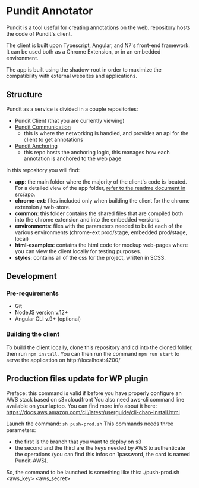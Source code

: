 # Pundit Annotator

Pundit is a tool useful for creating annotations on the web. repository hosts the code of
Pundit's client.

The client is built upon Typescript, Angular, and N7's front-end framework. It can be used both as a
Chrome Extension, or in an embedded environment.

The app is built using the shadow-root in order to maximize the compatibility with external websites and applications.

## Structure

Pundit as a service is divided in a couple repositories:

- Pundit Client (that you are currently viewing)
- [Pundit Communication](https://github.com/net7/pundit-communication)
  - this is where the networking is handled, and provides an api for the client to get annotations
- [Pundit Anchoring](https://github.com/net7/pundit-anchoring)
  - this repo hosts the anchoring logic, this manages how each annotation is anchored to the web page

In this repository you will find:
- **app**: the main folder where the majority of the client's code is located. For a detailed view of the app folder, [refer to the readme document in src/app](./src/app/README.md).
- **chrome-ext**: files included only when building the client for the chrome extension / web-store.
- **common**: this folder contains the shared files that are compiled both into the chrome extension and into the embedded versions.
- **environments**: files with the parameters needed to build each of the various environments (chrome-ext prod/stage, embedded prod/stage, local)
- **html-examples**: contains the html code for mockup web-pages where you can view the client locally for testing purposes.
- **styles**: contains all of the css for the project, written in SCSS.

## Development

### Pre-requirements

- Git
- NodeJS version v.12+
- Angular CLI v.9+ (optional)

### Building the client

To build the client locally, clone this repository and cd into the cloned folder, then run `npm install`.
You can then run the command `npm run start` to serve the application on http://localhost:4200/

## Production files update for WP plugin

Preface: this command is valid if before you have properly configure an AWS stack based on s3+cloudfront
You also need aws-cli command line available on your laptop. You can find more info about it here:
https://docs.aws.amazon.com/cli/latest/userguide/cli-chap-install.html

Launch the command: `sh push-prod.sh`
This commands needs three parameters:

- the first is the branch that you want to deploy on s3
- the second and the third are the keys needed by AWS to authenticate the operations (you can find this infos on 1password, the card is named Pundit-AWS).

So, the command to be launched is something like this:
./push-prod.sh <branch> <aws_key> <aws_secret>
